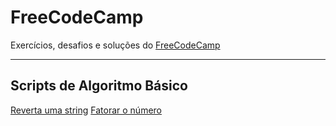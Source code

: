 # FreeCodeCamp

Exercícios, desafios e soluções do [FreeCodeCamp](https://www.freecodecamp.com)

---

## Scripts de Algoritmo Básico
[Reverta uma string](https://github.com/bcarvalho89/freecodecamp/tree/master/pt_BR/reverta-uma-string)
[Fatorar o número](https://github.com/bcarvalho89/freecodecamp/tree/master/pt_BR/fatorar-o-numero)